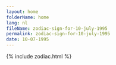 ```yaml
---
layout: home
folderName: home
lang: nl
fileName: zodiac-sign-for-10-july-1995
permalink: zodiac-sign-for-10-july-1995
date: 10-07-1995
---
```

{% include zodiac.html %}

